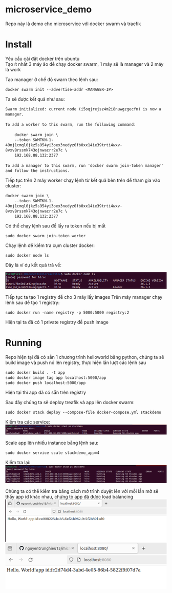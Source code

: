 # microservice_demo
Repo này là demo cho microservice với docker swarm và traefik

# Install

Yêu cầu cài đặt docker trên ubuntu <br>
Tạo ít nhất 3 máy ảo để chạy docker swarm, 1 máy sẽ là manager và 2 máy là work 

Tạo manager ở chế độ swarn theo lệnh sau:
```
docker swarm init --advertise-addr <MANAGER-IP>
```
Ta sẽ được kết quả như sau:
```
Swarm initialized: current node (i5oqjrejsz4m2i8nuwgzgecfn) is now a manager.

To add a worker to this swarm, run the following command:

    docker swarm join \
    --token SWMTKN-1-49nj1cmql0jkz5s954yi3oex3nedyz0fb0xx14ie39trti4wxv-8vxv8rssmk743ojnwacrr2e7c \
    192.168.88.132:2377

To add a manager to this swarm, run 'docker swarm join-token manager' and follow the instructions.
```

Tiếp tục trên 2 máy worker chạy lệnh từ kết quả bên trên để tham gia vào cluster:
```
docker swarm join \
    --token SWMTKN-1-49nj1cmql0jkz5s954yi3oex3nedyz0fb0xx14ie39trti4wxv-8vxv8rssmk743ojnwacrr2e7c \
    192.168.88.132:2377
```

Có thể chạy lệnh sau để lấy ra token nếu bị mất
```
sudo docker swarm join-token worker
```

Chạy lệnh để kiểm tra cụm cluster docker:
```
sudo docker node ls
```
Đây là ví dụ kết quả trả về:

![alt text](https://github.com/nguyentrunghieu15/microservice_demo/blob/main/1.PNG)

Tiếp tục ta tạo 1 registry để cho 3 máy lấy images
Trên máy manager chạy lênh sau để tạo 1 registry:
```
sudo docker run -name registry -p 5000:5000 registry:2
```

Hiện tại ta đã có 1 private registry để push image

# Running
Repo hiện tại đã có sẵn 1 chương trình helloworld bằng python, chúng ta sẽ build image và push nó lên registry, thực hiện lần lượt các lệnh sau

```
sudo docker build . -t app
sudo docker image tag app localhost:5000/app
sudo docker push localhost:5000/app
```

Hiện tại thì app đã có sẵn trên registry

Sau đây chúng ta sẽ deploy treafik và app lên docker swarm:
```
sudo docker stack deploy --compose-file docker-compose.yml stackdemo
```
Kiểm tra các service:
![alt text](https://github.com/nguyentrunghieu15/microservice_demo/blob/main/2.PNG)

Scale app lên nhiều instance bằng lệnh sau:
```
sudo docker service scale stackdemo_app=4
```
Kiểm tra lại:
![alt text](https://github.com/nguyentrunghieu15/microservice_demo/blob/main/3.PNG)

Chúng ta có thể kiểm tra bằng cách mở trình duyệt lên với mỗi lần mở sẽ thấy app id khác nhau, chứng tỏ app đã được load balancing
![alt text](https://github.com/nguyentrunghieu15/microservice_demo/blob/main/4.PNG)
![alt text](https://github.com/nguyentrunghieu15/microservice_demo/blob/main/5.PNG)


